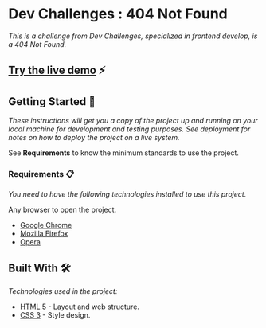 # Dev Challenges : 404 Not Found

_This is a challenge from Dev Challenges, specialized in frontend develop, is a 404 Not Found._

## [Try the live demo](https://404-is-here.netlify.app/) ⚡


## Getting Started 🚀

_These instructions will get you a copy of the project up and running on your local machine for development and testing purposes. See deployment for notes on how to deploy the project on a live system._

See **Requirements** to know the minimum standards to use the project.

### Requirements 📋

_You need to have the following technologies installed to use this project._

Any browser to open the project.

* [Google Chrome](https://www.google.com/intl/es/chrome/)
* [Mozilla Firefox](https://www.mozilla.org/es-ES/firefox/new/)
* [Opera](https://www.opera.com/es)

## Built With 🛠️

_Technologies used in the project:_

* [HTML 5](https://sq.wikipedia.org/wiki/HTML) - Layout and web structure.
* [CSS 3](https://sq.wikipedia.org/wiki/Fletat_e_Stileve_t%C3%AB_Shkall%C3%ABzuar) - Style design.
